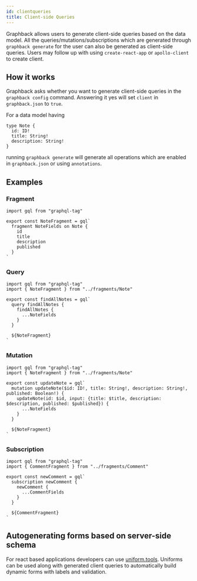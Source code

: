 ```yaml
---
id: clientqueries
title: Client-side Queries
---
```


Graphback allows users to generate client-side queries based on the data model. All the queries/mutations/subscriptions
which are generated through `graphback generate` for the user can also be generated as client-side queries. Users may follow up with using `create-react-app` or `apollo-client` to create client.

## How it works

Graphback asks whether you want to generate client-side queries in the `graphback config` command. Answering it yes will set `client` in `graphback.json` to `true`.

For a data model having
```
type Note {
  id: ID!
  title: String!
  description: String!
}
```
running `graphback generate` will generate all operations which are enabled in `graphback.json` or using `annotations`.

## Examples
### Fragment
```
import gql from "graphql-tag"

export const NoteFragment = gql`
  fragment NoteFields on Note {
    id
    title
    description
    published
  }
`
```

### Query
```
import gql from "graphql-tag"
import { NoteFragment } from "../fragments/Note"

export const findAllNotes = gql`
  query findAllNotes {
    findAllNotes {
      ...NoteFields
    }
  }

  ${NoteFragment}
`
```

### Mutation
```
import gql from "graphql-tag"
import { NoteFragment } from "../fragments/Note"

export const updateNote = gql`
  mutation updateNote($id: ID!, title: String!, description: String!, published: Boolean!) {
    updateNote(id: $id, input: {title: $title, description: $description, published: $published}) {
      ...NoteFields
    }
  }

  ${NoteFragment}
`
```

### Subscription
```
import gql from "graphql-tag"
import { CommentFragment } from "../fragments/Comment"

export const newComment = gql`
  subscription newComment {
    newComment {
      ...CommentFields
    }
  }

  ${CommentFragment}
`

```

## Autogenerating forms based on server-side schema

For react based applications developers can use [uniform.tools](https://uniforms.tools).
Uniforms can be used along with generated client queries to automatically build dynamic forms with labels and validation.
